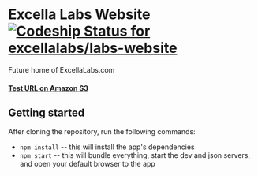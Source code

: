 # Excella Labs Website [ ![Codeship Status for excellalabs/labs-website](https://app.codeship.com/projects/66fa21c0-df4a-0134-e2f2-621d4ad2ab17/status?branch=master)](https://app.codeship.com/projects/204888)
Future home of ExcellaLabs.com  
#### [Test URL on Amazon S3](http://excellalabs.s3-website-us-east-1.amazonaws.com)

## Getting started
After cloning the repository, run the following commands:
* `npm install` -- this will install the app's dependencies
* `npm start` -- this will bundle everything, start the dev and json servers, and open your default browser to the app